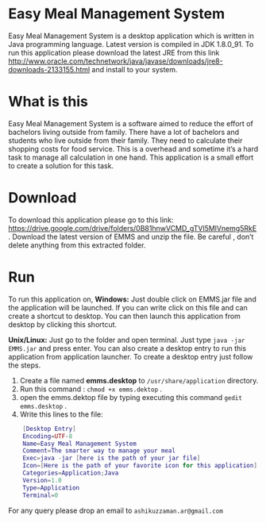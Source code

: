 # Easy Meal Management System #

Easy Meal Management System is a desktop application which is written in Java programming language. Latest version is compiled in JDK 1.8.0_91. To run this application please download the latest JRE from this link http://www.oracle.com/technetwork/java/javase/downloads/jre8-downloads-2133155.html and install to your system. 


# What is this #

Easy Meal Management System is a software aimed to reduce the effort of bachelors living outside from family. There have a lot of bachelors and students who live outside from their family. They need to calculate their shopping costs for food service. This is a overhead and sometime it’s a hard task to manage all calculation in one hand. This application is a small effort to create a solution for this task. 


# Download #

To download this application please go to this link: https://drive.google.com/drive/folders/0B81hnwVCMD_gTVl5MlVnemg5RkE . Download the latest version of EMMS and unzip the file. Be careful , don’t delete anything from this extracted folder. 


# Run #

To run this application on, 
**Windows:** Just double click on EMMS.jar file and the application will be launched. If you can write click on this file and can create a shortcut to desktop. You can then launch this application from desktop by clicking this shortcut. 

**Unix/Linux:** Just go to the folder and open terminal. Just type `java -jar EMMS.jar` and press enter. You can also create a desktop entry to run this application from application launcher. To create a desktop entry just follow the steps. 

1. Create a file named **emms.desktop** to `/usr/share/application`  directory.
2. Run this command : `chmod +x emms.dektop` .
3. open the emms.dektop file by typing executing this command `gedit emms.desktop` .
4. Write this lines to the file:
```lua	
    [Desktop Entry]
	Encoding=UTF-8
	Name=Easy Meal Management System
	Comment=The smarter way to manage your meal
	Exec=java -jar [here is the path of your jar file]
	Icon=[Here is the path of your favorite icon for this application]
	Categories=Application;Java
	Version=1.0
	Type=Application
	Terminal=0
```

For any query please drop an email to `ashikuzzaman.ar@gmail.com` 
